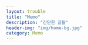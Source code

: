 ```yaml
---
layout: trouble
title: "Memo"
description: "간단한 글들"
header-img: "img/home-bg.jpg"
category: Memo
---
```

